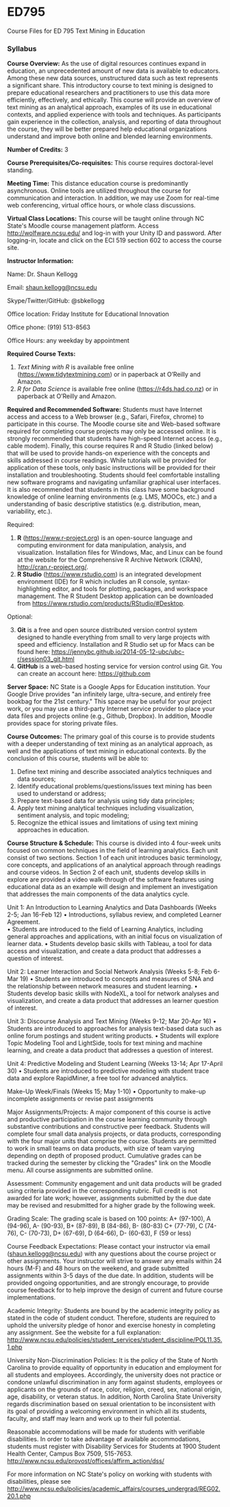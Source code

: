 # ED795
Course Files for ED 795 Text Mining in Education 

### Syllabus


**Course Overview:** As the use of digital resources continues expand in education, an unprecedented amount of new data is available to educators. Among these new data sources, unstructured data such as text represents a significant share. This introductory course to text mining is designed to prepare educational researchers and practitioners to use this data more efficiently, effectively, and ethically. This course will provide an overview of text mining as an analytical approach, examples of its use in educational contexts, and applied experience with tools and techniques. As participants gain experience in the collection, analysis, and reporting of data throughout the course, they will be better prepared help educational organizations understand and improve both online and blended learning environments.


**Number of Credits:** 3


**Course Prerequisites/Co-requisites:** This course requires doctoral-level standing. 


**Meeting Time:** This distance education course is predominantly asynchronous. Online tools are utilized throughout the course for communication and interaction. In addition, we may use Zoom for real-time web conferencing, virtual office hours, or whole class discussions.


**Virtual Class Locations:** This course will be taught online through NC State's Moodle course management platform. Access http://wolfware.ncsu.edu/ and log-in with your Unity ID and password. After logging-in, locate and click on the ECI 519 section 602 to access the course site.

**Instructor Information:**

Name: Dr. Shaun Kellogg

Email: shaun.kellogg@ncsu.edu

Skype/Twitter/GitHub: @sbkellogg

Office location: Friday Institute for Educational Innovation 

Office phone: (919) 513-8563

Office Hours: any weekday by appointment

**Required Course Texts:**

1. *Text Mining with R* is available free online (https://www.tidytextmining.com) or in paperback at O’Reilly and Amazon. 
2. *R for Data Science* is available free online (https://r4ds.had.co.nz) or in paperback at O’Reilly and Amazon. 

**Required and Recommended Software:** Students must have Internet access and access to a Web browser (e.g., Safari, Firefox, chrome) to participate in this course. The Moodle course site and Web-based software required for completing course projects may only be accessed online. It is strongly recommended that students have high-speed Internet access (e.g., cable modem). Finally, this course requires R and R Studio (linked below) that will be used to provide hands-on experience with the concepts and skills addressed in course readings. While tutorials will be provided for application of these tools, only basic instructions will be provided for their installation and troubleshooting. Students should feel comfortable installing new software programs and navigating unfamiliar graphical user interfaces. It is also recommended that students in this class have some background knowledge of online learning environments (e.g. LMS, MOOCs, etc.) and a understanding of basic descriptive statistics (e.g. distribution, mean, variability, etc.). 

Required: 

1. **R** (https://www.r-project.org) is an open-source language and computing environment for data manipulation, analysis, and visualization. Installation files for Windows, Mac, and Linux can be found at the website for the Comprehensive R Archive Network (CRAN), http://cran.r-project.org/. 
2. **R Studio** (https://www.rstudio.com) is an integrated development environment (IDE) for R which includes an R console, syntax-highlighting editor, and tools for plotting, packages, and workspace management. The R Student Desktop application can be downloaded from https://www.rstudio.com/products/RStudio/#Desktop. 

Optional:

3. **Git** is a free and open source distributed version control system designed to handle everything from small to very large projects with speed and efficiency. Installation and R Studio set up for Macs can be found here: https://jennybc.github.io/2014-05-12-ubc/ubc-r/session03_git.html 
4. **GitHub** is a web-based hosting service for version control using Git. You can create an account here: https://github.com 

**Server Space:** NC State is a Google Apps for Education institution. Your Google Drive provides "an infinitely large, ultra-secure, and entirely free bookbag for the 21st century."  This space may be useful for your project work, or you may use a third-party Internet service provider to place your data files and projects online (e.g., Github, Dropbox). In addition, Moodle provides space for storing private files. 

**Course Outcomes:** The primary goal of this course is to provide students with a deeper understanding of text mining as an analytical approach, as well and the applications of text mining in educational contexts. By the conclusion of this course, students will be able to:

1.	Define text mining and describe associated analytics techniques and data sources;
2.	Identify educational problems/questions/issues text mining has been used to understand or address;
3.	Prepare text-based data for analysis using tidy data principles;
4.	Apply text mining analytical techniques including visualization, sentiment analysis, and topic modeling;
5.	Recognize the ethical issues and limitations of using text mining approaches in education.

**Course Structure & Schedule:** This course is divided into 4 four-week units focused on common techniques in the field of learning analytics. Each unit consist of two sections. Section 1 of each unit introduces basic terminology, core concepts, and applications of an analytical approach through readings and course videos. In Section 2 of each unit, students develop skills in explore are provided a video walk-through of the software features using educational data as an example will design and implement an investigation that addresses the main components of the data analytics cycle. 

Unit 1: An Introduction to Learning Analytics and Data Dashboards (Weeks 2-5; Jan 16-Feb 12)
•	Introductions, syllabus review, and completed Learner Agreement.  
•	Students are introduced to the field of Learning Analytics, including general approaches and applications, with an initial focus on visualization of learner data.
•	Students develop basic skills with Tableau, a tool for data access and visualization, and create a data product that addresses a question of interest. 

Unit 2: Learner Interaction and Social Network Analysis (Weeks 5-8; Feb 6-Mar 19) 
•	Students are introduced to concepts and measures of SNA and the relationship between network measures and student learning.
•	Students develop basic skills with NodeXL, a tool for network analyses and visualization, and create a data product that addresses an learner question of interest. 

Unit 3: Discourse Analysis and Text Mining (Weeks 9-12; Mar 20-Apr 16) 
•	Students are introduced to approaches for analysis text-based data such as online forum postings and student writing products.
•	Students will explore Topic Modeling Tool and LightSide, tools for text mining and machine learning, and create a data product that addresses a question of interest.

Unit 4: Predictive Modeling and Student Learning (Weeks 13-14; Apr 17-April 30)
•	Students are introduced to predictive modeling with student trace data and explore RapidMiner, a free tool for advanced analytics.

Make-Up Week/Finals (Weeks 15; May 1-10)
•	Opportunity to make-up incomplete assignments or revise past assignments

Major Assignments/Projects: A major component of this course is active and productive participation in the course learning community through substantive contributions and constructive peer feedback. Students will complete four small data analysis projects, or data products, corresponding with the four major units that comprise the course. Students are permitted to work in small teams on data products, with size of team varying depending on depth of proposed product. Cumulative grades can be tracked during the semester by clicking the "Grades" link on the Moodle menu. All course assignments are submitted online.

Assessment: Community engagement and unit data products will be graded using criteria provided in the corresponding rubric. Full credit is not awarded for late work; however, assignments submitted by the due date may be revised and resubmitted for a higher grade by the following week.

Grading Scale: The grading scale is based on 100 points:
A+ (97-100), A (94-96), A- (90-93), B+ (87-89), B (84-86), B- (80-83)
C+ (77-79), C (74-76), C- (70-73), D+ (67-69), D (64-66), D- (60-63), F (59 or less)

Course Feedback Expectations: Please contact your instructor via email (shaun.kellogg@ncsu.edu) with any questions about the course project or other assignments. Your instructor will strive to answer any emails within 24 hours (M-F) and 48 hours on the weekend, and grade submitted assignments within 3-5 days of the due date. In addition, students will be provided ongoing opportunities, and are strongly encourage, to provide course feedback for to help improve the design of current and future course implementations. 

Academic Integrity: Students are bound by the academic integrity policy as stated in the code of student conduct. Therefore, students are required to uphold the university pledge of honor and exercise honesty in completing any assignment. See the website for a full explanation: http://www.ncsu.edu/policies/student_services/student_discipline/POL11.35.1.php

University Non-Discrimination Policies: It is the policy of the State of North Carolina to provide equality of opportunity in education and employment for all students and employees. Accordingly, the university does not practice or condone unlawful discrimination in any form against students, employees or applicants on the grounds of race, color, religion, creed, sex, national origin, age, disability, or veteran status. In addition, North Carolina State University regards discrimination based on sexual orientation to be inconsistent with its goal of providing a welcoming environment in which all its students, faculty, and staff may learn and work up to their full potential.

Reasonable accommodations will be made for students with verifiable disabilities. In order to take advantage of available accommodations, students must register with Disability Services for Students at 1900 Student Health Center, Campus Box 7509, 515-7653. http://www.ncsu.edu/provost/offices/affirm_action/dss/

For more information on NC State's policy on working with students with disabilities, please see http://www.ncsu.edu/policies/academic_affairs/courses_undergrad/REG02.20.1.php 
